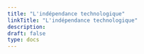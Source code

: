 ```yaml
---
title: "L'indépendance technologique"
linkTitle: "L'indépendance technologique"
description:
draft: false
type: docs
---
```

